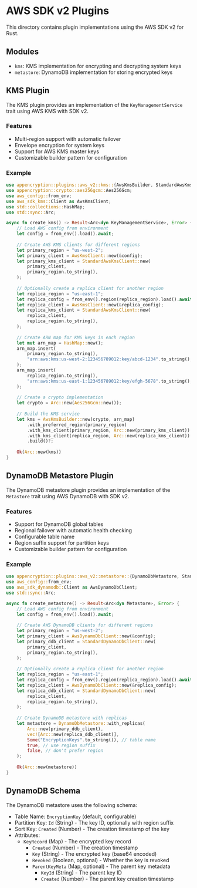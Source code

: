 # AWS SDK v2 Plugins

This directory contains plugin implementations using the AWS SDK v2 for Rust.

## Modules

- `kms`: KMS implementation for encrypting and decrypting system keys
- `metastore`: DynamoDB implementation for storing encrypted keys

## KMS Plugin

The KMS plugin provides an implementation of the `KeyManagementService` trait using AWS KMS with SDK v2.

### Features

- Multi-region support with automatic failover
- Envelope encryption for system keys
- Support for AWS KMS master keys
- Customizable builder pattern for configuration

### Example

```rust
use appencryption::plugins::aws_v2::kms::{AwsKmsBuilder, StandardAwsKmsClient};
use appencryption::crypto::aes256gcm::Aes256Gcm;
use aws_config::from_env;
use aws_sdk_kms::Client as AwsKmsClient;
use std::collections::HashMap;
use std::sync::Arc;

async fn create_kms() -> Result<Arc<dyn KeyManagementService>, Error> {
    // Load AWS config from environment
    let config = from_env().load().await;
    
    // Create AWS KMS clients for different regions
    let primary_region = "us-west-2";
    let primary_client = AwsKmsClient::new(&config);
    let primary_kms_client = StandardAwsKmsClient::new(
        primary_client, 
        primary_region.to_string(),
    );
    
    // Optionally create a replica client for another region
    let replica_region = "us-east-1";
    let replica_config = from_env().region(replica_region).load().await;
    let replica_client = AwsKmsClient::new(&replica_config);
    let replica_kms_client = StandardAwsKmsClient::new(
        replica_client,
        replica_region.to_string(),
    );
    
    // Create ARN map for KMS keys in each region
    let mut arn_map = HashMap::new();
    arn_map.insert(
        primary_region.to_string(),
        "arn:aws:kms:us-west-2:123456789012:key/abcd-1234".to_string(),
    );
    arn_map.insert(
        replica_region.to_string(),
        "arn:aws:kms:us-east-1:123456789012:key/efgh-5678".to_string(),
    );
    
    // Create a crypto implementation
    let crypto = Arc::new(Aes256Gcm::new());
    
    // Build the KMS service
    let kms = AwsKmsBuilder::new(crypto, arn_map)
        .with_preferred_region(primary_region)
        .with_kms_client(primary_region, Arc::new(primary_kms_client))
        .with_kms_client(replica_region, Arc::new(replica_kms_client))
        .build()?;
    
    Ok(Arc::new(kms))
}
```

## DynamoDB Metastore Plugin

The DynamoDB metastore plugin provides an implementation of the `Metastore` trait using AWS DynamoDB with SDK v2.

### Features

- Support for DynamoDB global tables
- Regional failover with automatic health checking
- Configurable table name
- Region suffix support for partition keys
- Customizable builder pattern for configuration

### Example

```rust
use appencryption::plugins::aws_v2::metastore::{DynamoDbMetastore, StandardDynamoDbClient};
use aws_config::from_env;
use aws_sdk_dynamodb::Client as AwsDynamoDbClient;
use std::sync::Arc;

async fn create_metastore() -> Result<Arc<dyn Metastore>, Error> {
    // Load AWS config from environment
    let config = from_env().load().await;
    
    // Create AWS DynamoDB clients for different regions
    let primary_region = "us-west-2";
    let primary_client = AwsDynamoDbClient::new(&config);
    let primary_ddb_client = StandardDynamoDbClient::new(
        primary_client, 
        primary_region.to_string(),
    );
    
    // Optionally create a replica client for another region
    let replica_region = "us-east-1";
    let replica_config = from_env().region(replica_region).load().await;
    let replica_client = AwsDynamoDbClient::new(&replica_config);
    let replica_ddb_client = StandardDynamoDbClient::new(
        replica_client,
        replica_region.to_string(),
    );
    
    // Create DynamoDB metastore with replicas
    let metastore = DynamoDbMetastore::with_replicas(
        Arc::new(primary_ddb_client),
        vec![Arc::new(replica_ddb_client)],
        Some("EncryptionKeys".to_string()), // table name
        true, // use region suffix
        false, // don't prefer region
    );
    
    Ok(Arc::new(metastore))
}
```

## DynamoDB Schema

The DynamoDB metastore uses the following schema:

- Table Name: `EncryptionKey` (default, configurable)
- Partition Key: `Id` (String) - The key ID, optionally with region suffix
- Sort Key: `Created` (Number) - The creation timestamp of the key
- Attributes:
  - `KeyRecord` (Map) - The encrypted key record
    - `Created` (Number) - The creation timestamp
    - `Key` (String) - The encrypted key (base64 encoded)
    - `Revoked` (Boolean, optional) - Whether the key is revoked
    - `ParentKeyMeta` (Map, optional) - The parent key metadata
      - `KeyId` (String) - The parent key ID
      - `Created` (Number) - The parent key creation timestamp